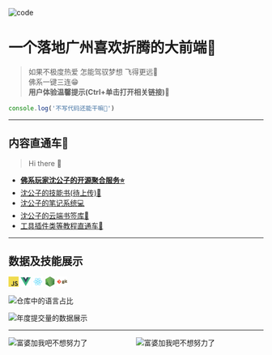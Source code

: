 
![code](https://gitee.com/techpang/img_emoji_libs/raw/master/img_bed/markdown_images/code.gif '富婆加我吧不想努力了')

# **一个落地广州喜欢折腾的大前端🐶**
>如果不极度热爱 怎能驾驭梦想 飞得更远🚀  
>佛系一键三连😁  
>**用户体验温馨提示(Ctrl+单击打开相关链接)💖**  

```js
console.log('不写代码还能干嘛🥺')
```

------
## **内容直通车🚀**
>Hi there 👋  
* [**佛系玩家沈公子的开源聚合服务⭐**](https://github.com/techpang666/techpang666.github.io)
* [沈公子的技能书(待上传)🌳](https://techpang.top/)
* [沈公子的笔记系统💻](https://github.com/techpang666/techpang666.github.io/tree/main/core_libs/_map_note_libs)
* [沈公子的云端书签库🔖](https://github.com/techpang666/techpang666.github.io/blob/main/core_libs/tool_plug_libs/bookmark_libs.md)
* [工具插件类等教程直通车🐞](https://github.com/techpang666/techpang666.github.io/tree/main/core_libs/tool_plug_libs)

------
## **数据及技能展示**
<code><img height="20" src="https://raw.githubusercontent.com/github/explore/80688e429a7d4ef2fca1e82350fe8e3517d3494d/topics/javascript/javascript.png"></code>
<code><img height="20" src="https://raw.githubusercontent.com/github/explore/80688e429a7d4ef2fca1e82350fe8e3517d3494d/topics/vue/vue.png"></code>
<code><img height="20" src="https://raw.githubusercontent.com/github/explore/80688e429a7d4ef2fca1e82350fe8e3517d3494d/topics/react/react.png"></code>
<code><img height="20" src="https://raw.githubusercontent.com/github/explore/80688e429a7d4ef2fca1e82350fe8e3517d3494d/topics/nodejs/nodejs.png"></code>
<code><img height="20" src="https://raw.githubusercontent.com/github/explore/80688e429a7d4ef2fca1e82350fe8e3517d3494d/topics/git/git.png"></code>

![仓库中的语言占比](https://github-readme-stats.vercel.app/api/top-langs/?username=techpang666&layout=compact&hide_title=true '富婆加我吧不想努力了')

![年度提交量的数据展示](https://github-readme-stats.vercel.app/api?username=techpang666&theme=vue-dark&show_icons=true&hide_title=true '富婆加我吧不想努力了')

<hr>
<div>
<img width="50%" align="left" src="https://github-readme-stats.vercel.app/api/top-langs/?username=techpang666&layout=compact&hide_title=true" title="富婆加我吧不想努力了">
<img width="50%" align="right" src="https://github-readme-stats.vercel.app/api?username=techpang666&theme=vue-dark&show_icons=true&hide_title=true" title="富婆加我吧不想努力了">
</div>